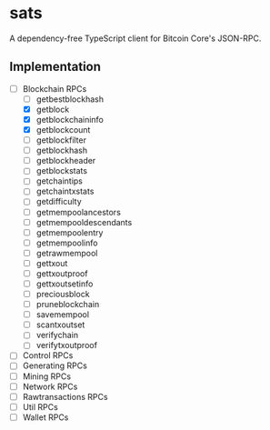 # sats

A dependency-free TypeScript client for Bitcoin Core's JSON-RPC.

## Implementation
- [ ] Blockchain RPCs
  - [ ] getbestblockhash
  - [x] getblock
  - [x] getblockchaininfo
  - [x] getblockcount
  - [ ] getblockfilter
  - [ ] getblockhash
  - [ ] getblockheader
  - [ ] getblockstats
  - [ ] getchaintips
  - [ ] getchaintxstats
  - [ ] getdifficulty
  - [ ] getmempoolancestors
  - [ ] getmempooldescendants
  - [ ] getmempoolentry
  - [ ] getmempoolinfo
  - [ ] getrawmempool
  - [ ] gettxout
  - [ ] gettxoutproof
  - [ ] gettxoutsetinfo
  - [ ] preciousblock
  - [ ] pruneblockchain
  - [ ] savemempool
  - [ ] scantxoutset
  - [ ] verifychain
  - [ ] verifytxoutproof
- [ ] Control RPCs
- [ ] Generating RPCs
- [ ] Mining RPCs
- [ ] Network RPCs
- [ ] Rawtransactions RPCs
- [ ] Util RPCs
- [ ] Wallet RPCs